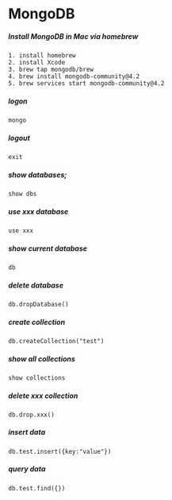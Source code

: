 # MongoDB

##### Install MongoDB in Mac via homebrew
    1. install homebrew
    2. install Xcode
    3. brew tap mongodb/brew
    4. brew install mongodb-community@4.2
    5. brew services start mongodb-community@4.2


##### logon
```
mongo
```
##### logout
```
exit
```
##### show databases;
```
show dbs
```
##### use xxx database
```
use xxx
```
##### show current database
```
db
```
##### delete database
```
db.dropDatabase()
```
##### create collection
```
db.createCollection("test")
```
##### show all collections
```
show collections
```
##### delete xxx collection
```
db.drop.xxx()
```
##### insert data
```
db.test.insert({key:"value"})
```
##### query data
```
db.test.find({})
```
